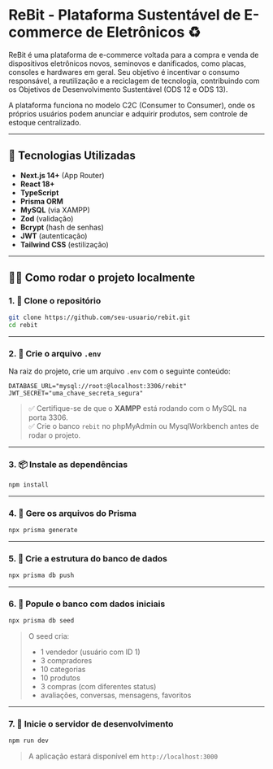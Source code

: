 # ReBit - Plataforma Sustentável de E-commerce de Eletrônicos ♻️

ReBit é uma plataforma de e-commerce voltada para a compra e venda de dispositivos eletrônicos novos, seminovos e danificados, como placas, consoles e hardwares em geral. Seu objetivo é incentivar o consumo responsável, a reutilização e a reciclagem de tecnologia, contribuindo com os Objetivos de Desenvolvimento Sustentável (ODS 12 e ODS 13).

A plataforma funciona no modelo C2C (Consumer to Consumer), onde os próprios usuários podem anunciar e adquirir produtos, sem controle de estoque centralizado.

---

## 🚀 Tecnologias Utilizadas

- **Next.js 14+** (App Router)
- **React 18+**
- **TypeScript**
- **Prisma ORM**
- **MySQL** (via XAMPP)
- **Zod** (validação)
- **Bcrypt** (hash de senhas)
- **JWT** (autenticação)
- **Tailwind CSS** (estilização)

---

## 🧑‍💻 Como rodar o projeto localmente

### 1. 🧬 Clone o repositório

```bash
git clone https://github.com/seu-usuario/rebit.git
cd rebit
```

---

### 2. 🔑 Crie o arquivo `.env`

Na raiz do projeto, crie um arquivo `.env` com o seguinte conteúdo:

```env
DATABASE_URL="mysql://root:@localhost:3306/rebit"
JWT_SECRET="uma_chave_secreta_segura"
```

> ✅ Certifique-se de que o **XAMPP** está rodando com o MySQL na porta 3306.  
> ✅ Crie o banco `rebit` no phpMyAdmin ou MysqlWorkbench antes de rodar o projeto.

---

### 3. 📦 Instale as dependências

```bash
npm install
```

---

### 4. 🔧 Gere os arquivos do Prisma

```bash
npx prisma generate
```

---

### 5. 📂 Crie a estrutura do banco de dados

```bash
npx prisma db push
```

---

### 6. 🌱 Popule o banco com dados iniciais

```bash
npx prisma db seed
```

> O seed cria:
> - 1 vendedor (usuário com ID 1)
> - 3 compradores
> - 10 categorias
> - 10 produtos
> - 3 compras (com diferentes status)
> - avaliações, conversas, mensagens, favoritos

---

### 7. 🚀 Inicie o servidor de desenvolvimento

```bash
npm run dev
```

> A aplicação estará disponível em `http://localhost:3000`

